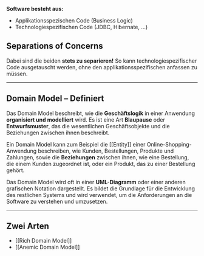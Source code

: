 
**Software besteht aus:**
- Applikationsspezischen Code (Business Logic)
- Technologiespezifischen Code (JDBC, Hibernate, ...)

## Separations of Concerns

Dabei sind die beiden **stets zu separieren!** So kann technologiespezifischer Code ausgetauscht werden, ohne den applikationsspezifischen anfassen zu müssen.

___

## Domain Model – Definiert

Das Domain Model beschreibt, wie die **Geschäftslogik** in einer Anwendung **organisiert und modelliert** wird. 
Es ist eine Art **Blaupause** oder **Entwurfsmuster**, das die wesentlichen Geschäftsobjekte und die Beziehungen zwischen ihnen beschreibt.

Ein Domain Model kann zum Beispiel die [[Entity]] einer Online-Shopping-Anwendung beschreiben, wie Kunden, Bestellungen, Produkte und Zahlungen, sowie die **Beziehungen** zwischen ihnen, wie eine Bestellung, die einem Kunden zugeordnet ist, oder ein Produkt, das zu einer Bestellung gehört.

Das Domain Model wird oft in einer **UML-Diagramm** oder einer anderen grafischen Notation dargestellt. Es bildet die Grundlage für die Entwicklung des restlichen Systems und wird verwendet, um die Anforderungen an die Software zu verstehen und umzusetzen.

___

## Zwei Arten

- [[Rich Domain Model]]
- [[Anemic Domain Model]]



